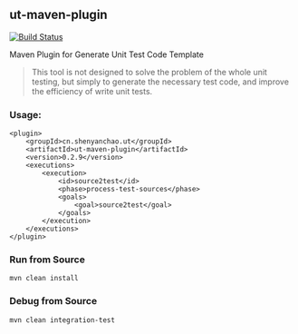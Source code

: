 ## ut-maven-plugin


[![Build Status](https://travis-ci.org/blueshen/ut-maven-plugin.png?branch=master)](https://travis-ci.org/blueshen/ut-maven-plugin)

Maven Plugin for Generate Unit Test Code Template

>This tool is not designed to solve the problem of the whole unit testing, but simply to generate the necessary test code, and  improve the efficiency of write unit tests.

### Usage:

    <plugin>
        <groupId>cn.shenyanchao.ut</groupId>
        <artifactId>ut-maven-plugin</artifactId>
        <version>0.2.9</version>
        <executions>
            <execution>
                <id>source2test</id>
                <phase>process-test-sources</phase>
                <goals>
                    <goal>source2test</goal>
                </goals>
            </execution>
        </executions>
    </plugin>

### Run from Source

    mvn clean install


### Debug from Source

    mvn clean integration-test
